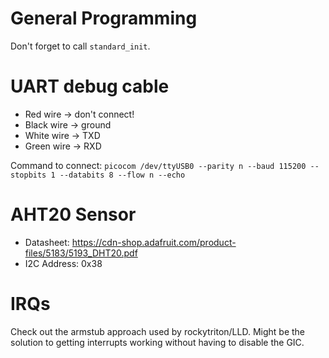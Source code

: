 # General Programming

Don't forget to call `standard_init`.

# UART debug cable

- Red wire -> don't connect!
- Black wire -> ground
- White wire -> TXD
- Green wire -> RXD

Command to connect: `picocom /dev/ttyUSB0 --parity n --baud 115200 --stopbits 1 --databits 8 --flow n --echo`

# AHT20 Sensor

- Datasheet: <https://cdn-shop.adafruit.com/product-files/5183/5193_DHT20.pdf>
- I2C Address: 0x38

# IRQs

Check out the armstub approach used by rockytriton/LLD. Might be the solution to getting interrupts working without having to disable the GIC.
